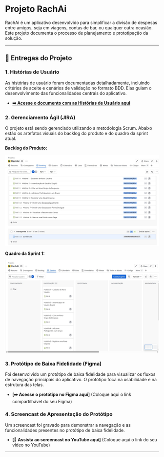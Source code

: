 # Projeto RachAi

RachAi é um aplicativo desenvolvido para simplificar a divisão de despesas entre amigos, seja em viagens, contas de bar, ou qualquer outra ocasião. Este projeto documenta o processo de planejamento e prototipação da solução.

---

## 🚀 Entregas do Projeto

### 1. Histórias de Usuário

As histórias de usuário foram documentadas detalhadamente, incluindo critérios de aceite e cenários de validação no formato BDD. Elas guiam o desenvolvimento das funcionalidades centrais do aplicativo.

* **[➡️ Acesse o documento com as Histórias de Usuário aqui](https://docs.google.com/document/d/1YHw_6g5my2Kra5os0ZGiJ8zZ1qnXhpiZcFE_YLekO64/edit?usp=sharing)**

### 2. Gerenciamento Ágil (JIRA)

O projeto está sendo gerenciado utilizando a metodologia Scrum. Abaixo estão os artefatos visuais do backlog do produto e do quadro da sprint atual.

**Backlog do Produto:**

![Print do Backlog](.assets/backlog.jpg)

**Quadro da Sprint 1:**

![Print do Quadro da Sprint](.assets/quadro_sprint.jpg)

### 3. Protótipo de Baixa Fidelidade (Figma)

Foi desenvolvido um protótipo de baixa fidelidade para visualizar os fluxos de navegação principais do aplicativo. O protótipo foca na usabilidade e na estrutura das telas.

* **[➡️ Acesse o protótipo no Figma aqui]** (Coloque aqui o link compartilhável do seu Figma)

### 4. Screencast de Apresentação do Protótipo

Um screencast foi gravado para demonstrar a navegação e as funcionalidades presentes no protótipo de baixa fidelidade.

* **[🎥 Assista ao screencast no YouTube aqui]** (Coloque aqui o link do seu vídeo no YouTube)

---

